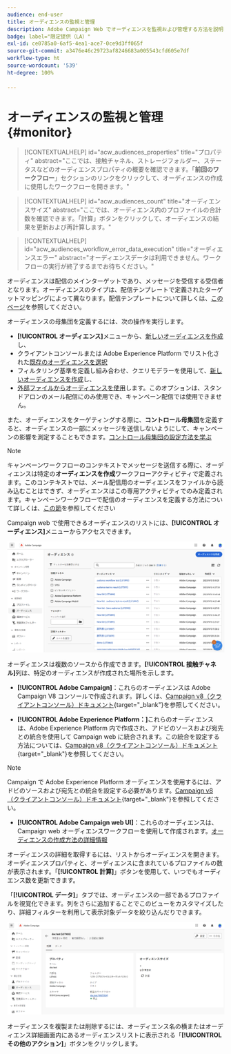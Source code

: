 ```yaml
---
audience: end-user
title: オーディエンスの監視と管理
description: Adobe Campaign Web でオーディエンスを監視および管理する方法を説明します
badge: label="限定提供（LA）"
exl-id: ce0785a0-6af5-4ea1-ace7-0ce9d3ff065f
source-git-commit: a3476e46c29723af8246683a005543cfd605e7df
workflow-type: ht
source-wordcount: '539'
ht-degree: 100%

---
```


# オーディエンスの監視と管理 {#monitor}

>[!CONTEXTUALHELP]
>id="acw_audiences_properties"
>title="プロパティ"
>abstract="ここでは、接触チャネル、ストレージフォルダー、ステータスなどのオーディエンスプロパティの概要を確認できます。「**前回のワークフロー**」セクションのリンクをクリックして、オーディエンスの作成に使用したワークフローを開きます。"

>[!CONTEXTUALHELP]
>id="acw_audiences_count"
>title="オーディエンスサイズ"
>abstract="ここでは、オーディエンス内のプロファイルの合計数を確認できます。「計算」ボタンをクリックして、オーディエンスの結果を更新および再計算します。"

>[!CONTEXTUALHELP]
>id="acw_audiences_workflow_error_data_execution"
>title="オーディエンスエラー"
>abstract="オーディエンスデータは利用できません。ワークフローの実行が終了するまでお待ちください。"

オーディエンスは配信のメインターゲットであり、メッセージを受信する受信者となります。オーディエンスのタイプは、配信テンプレートで定義されたターゲットマッピングによって異なります。配信テンプレートについて詳しくは、[このページ](../msg/delivery-template.md)を参照してください。

オーディエンスの母集団を定義するには、次の操作を実行します。

* **[!UICONTROL オーディエンス]**&#x200B;メニューから、[新しいオーディエンスを作成](create-audience.md)し、
* クライアントコンソールまたは Adobe Experience Platform でリスト化された[既存のオーディエンスを選択](add-audience.md)
* フィルタリング基準を定義し組み合わせ、クエリモデラーを使用して、[新しいオーディエンスを作成](../query/query-modeler-overview.md)し、
* [外部ファイルからオーディエンスを使用](file-audience.md)します。このオプションは、スタンドアロンのメール配信にのみ使用でき、キャンペーン配信では使用できません。

また、オーディエンスをターゲティングする際に、**コントロール母集団**&#x200B;を定義すると、オーディエンスの一部にメッセージを送信しないようにして、キャンペーンの影響を測定することもできます。[コントロール母集団の設定方法を学ぶ](control-group.md)

>[!NOTE]
>
>キャンペーンワークフローのコンテキストでメッセージを送信する際に、オーディエンスは特定の&#x200B;**オーディエンスを作成**&#x200B;ワークフローアクティビティで定義されます。このコンテキストでは、メール配信用のオーディエンスをファイルから読み込むことはできず、オーディエンスはこの専用アクティビティでのみ定義されます。キャンペーンワークフローで配信のオーディエンスを定義する方法について詳しくは、[この節](../workflows/activities/build-audience.md)を参照してください

Campaign web で使用できるオーディエンスのリストには、**[!UICONTROL オーディエンス]**&#x200B;メニューからアクセスできます。

![](assets/audiences-list.png)

オーディエンスは複数のソースから作成できます。**[!UICONTROL 接触チャネル]**&#x200B;列は、特定のオーディエンスが作成された場所を示します。

* **[!UICONTROL Adobe Campaign]**：これらのオーディエンスは Adobe Campaign V8 コンソールで作成されます。詳しくは、[Campaign v8（クライアントコンソール）ドキュメント](https://experienceleague.adobe.com/docs/campaign/campaign-v8/audience/create-audiences/create-audiences.html?lang=ja){target="_blank"}を参照してください。

* **[!UICONTROL Adobe Experience Platform：]**&#x200B;これらのオーディエンスは、Adobe Experience Platform 内で作成され、アドビのソースおよび宛先との統合を使用して Campaign web に統合されます。この統合を設定する方法については、[Campaign v8（クライアントコンソール）ドキュメント](https://experienceleague.adobe.com/docs/campaign/campaign-v8/connect/ac-aep/ac-aep.html?lang=ja){target="_blank"}を参照してください。

>[!NOTE]
>
>Campaign で Adobe Experience Platform オーディエンスを使用するには、アドビのソースおよび宛先との統合を設定する必要があります。[Campaign v8（クライアントコンソール）ドキュメント](https://experienceleague.adobe.com/docs/campaign/campaign-v8/connect/ac-aep/ac-aep.html?lang=ja){target="_blank"}を参照してください。

* **[!UICONTROL Adobe Campaign web UI]**：これらのオーディエンスは、Campaign web オーディエンスワークフローを使用して作成されます。[オーディエンスの作成方法の詳細情報](create-audience.md)

オーディエンスの詳細を取得するには、リストからオーディエンスを開きます。オーディエンスプロパティと、オーディエンスに含まれているプロファイルの数が表示されます。「**[!UICONTROL 計算]**」ボタンを使用して、いつでもオーディエンス数を更新できます。

「**[!UICONTROL データ]**」タブでは、オーディエンスの一部であるプロファイルを視覚化できます。列をさらに追加することでこのビューをカスタマイズしたり、詳細フィルターを利用して表示対象データを絞り込んだりできます。

![](assets/audiences-details.png)

オーディエンスを複製または削除するには、オーディエンス名の横またはオーディエンス詳細画面内にあるオーディエンスリストに表示される「**[!UICONTROL その他のアクション]**」ボタンをクリックします。
